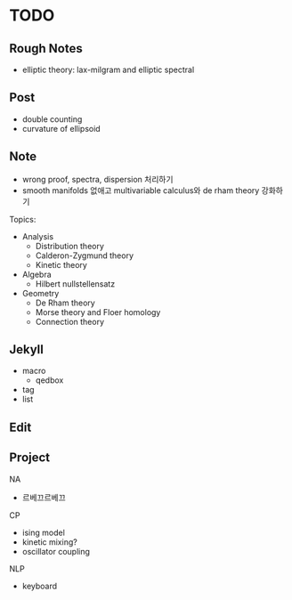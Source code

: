 # TODO

## Rough Notes
- elliptic theory: lax-milgram and elliptic spectral


## Post
- double counting
- curvature of ellipsoid

## Note
- wrong proof, spectra, dispersion 처리하기
- smooth manifolds 없애고 multivariable calculus와 de rham theory 강화하기

Topics:
- Analysis
	- Distribution theory
	- Calderon-Zygmund theory
	- Kinetic theory
- Algebra
	- Hilbert nullstellensatz
- Geometry
	- De Rham theory
	- Morse theory and Floer homology
	- Connection theory

## Jekyll
- macro
	- qedbox
- tag
- list

## Edit


## Project
NA
- 르베끄르베끄

CP
- ising model
- kinetic mixing?
- oscillator coupling

NLP
- keyboard

